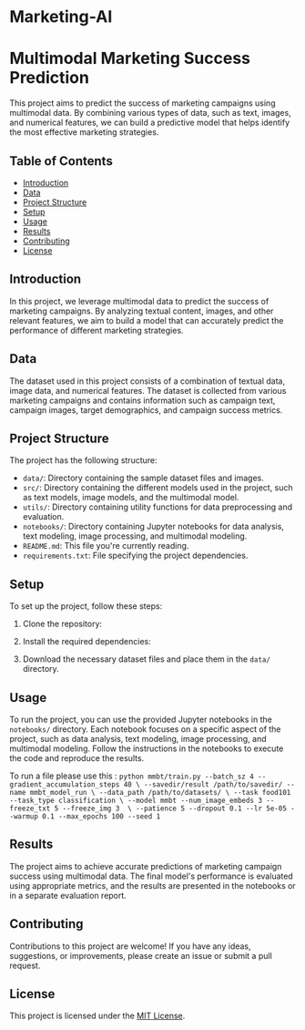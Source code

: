 # Marketing-AI
# Multimodal Marketing Success Prediction

This project aims to predict the success of marketing campaigns using multimodal data. By combining various types of data, such as text, images, and numerical features, we can build a predictive model that helps identify the most effective marketing strategies.

## Table of Contents
- [Introduction](#introduction)
- [Data](#data)
- [Project Structure](#project-structure)
- [Setup](#setup)
- [Usage](#usage)
- [Results](#results)
- [Contributing](#contributing)
- [License](#license)

## Introduction
In this project, we leverage multimodal data to predict the success of marketing campaigns. By analyzing textual content, images, and other relevant features, we aim to build a model that can accurately predict the performance of different marketing strategies.

## Data
The dataset used in this project consists of a combination of textual data, image data, and numerical features. The dataset is collected from various marketing campaigns and contains information such as campaign text, campaign images, target demographics, and campaign success metrics.

## Project Structure
The project has the following structure:


- `data/`: Directory containing the sample dataset files and images.
- `src/`: Directory containing the different models used in the project, such as text models, image models, and the multimodal model.
- `utils/`: Directory containing utility functions for data preprocessing and evaluation.
- `notebooks/`: Directory containing Jupyter notebooks for data analysis, text modeling, image processing, and multimodal modeling.
- `README.md`: This file you're currently reading.
- `requirements.txt`: File specifying the project dependencies.

## Setup
To set up the project, follow these steps:

1. Clone the repository:

2. Install the required dependencies:

3. Download the necessary dataset files and place them in the `data/` directory.

## Usage
To run the project, you can use the provided Jupyter notebooks in the `notebooks/` directory. Each notebook focuses on a specific aspect of the project, such as data analysis, text modeling, image processing, and multimodal modeling. Follow the instructions in the notebooks to execute the code and reproduce the results.

To run a file please use this :
     `python mmbt/train.py --batch_sz 4 --gradient_accumulation_steps 40 \
     --savedir/result /path/to/savedir/ --name mmbt_model_run \
     --data_path /path/to/datasets/ \
     --task food101 --task_type classification \
     --model mmbt --num_image_embeds 3 --freeze_txt 5 --freeze_img 3  \
     --patience 5 --dropout 0.1 --lr 5e-05 --warmup 0.1 --max_epochs 100 --seed 1`

<!-- """python train_MMBT_ConceptNet_cuda.py --batch_sz 4 --gradient_accumulation_steps 40 --savedir results_9_6/ --name mmbt_model_run 
--data_path kickstarter_data --model mmbt --num_image_embeds 3 --freeze_txt 5 --freeze_img 3 --max_epochs 5 """

# for windows machine gpu 6 - I4I
# python train_MMBT_cuda.py --batch_sz 64 --gradient_accumulation_steps 40 --savedir results_mmbt_12_9/ --name mmbt_model_run --data_path C:\Users\tpadhi1\Desktop\Adobe\mmbt-kg\kickstarter_dataset_processed --model mmbt --num_image_embeds 3 --freeze_txt 5 --freeze_img 3 --max_epochs 50

# for vision transformer
# python train_MMBT_ViT_Bert.py --batch_sz 32 --img_hidden_sz 768 --gradient_acuumulation_steps 40 --gradient_accumulation_steps 40 --savedir test --name mmbt_model_run --data_path C:\Users\tpadhi1\Desktop\Adobe\mmbt-kg\data_prep_codes\Experiments\Transe --model mmbt --num_image_embeds 197 --freeze_txt 5 --freeze_img 3 --max_epochs 50
# python train_BLIP.py --batch_sz 16  --gradient_accumulation_steps 40 --savedir test --name mmbt_model_run --data_path C:\Users\tpadhi1\Desktop\Adobe\mmbt-kg\data_prep_codes\Experiments\Transe --model mmbt --max_epochs 50 -->

## Results
The project aims to achieve accurate predictions of marketing campaign success using multimodal data. The final model's performance is evaluated using appropriate metrics, and the results are presented in the notebooks or in a separate evaluation report.

## Contributing
Contributions to this project are welcome! If you have any ideas, suggestions, or improvements, please create an issue or submit a pull request.

## License
This project is licensed under the [MIT License](LICENSE).